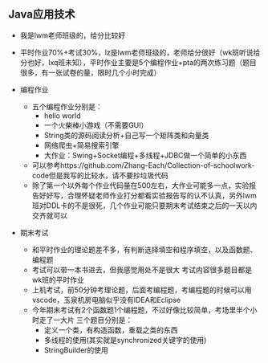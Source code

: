 ## Java应用技术

- 我是lwm老师班级的，给分比较好

- 平时作业70%+考试30%，lz是lwm老师班级的，老师给分很好（wk班听说给分也好，lxq班未知），平时作业主要是5个编程作业+pta的两次练习题（题目很多，有一张试卷的量，限时几个小时完成） 

- 编程作业
  - 五个编程作业分别是： 
    - hello world 
    - 一个火柴棒小游戏（不需要GUI） 
    - String类的源码阅读分析+自己写一个矩阵类和向量类 
    - 网络爬虫+简易搜索引擎 
    - 大作业：Swing+Socket编程+多线程+JDBC做一个简单的小东西
  - 可以参考https://github.com/Zhang-Each/Collection-of-schoolwork-code但是我写的比较水，请不要抄垃圾代码
  - 除了第一个以外每个作业代码量在500左右，大作业可能多一点，实验报告好好写，合理怀疑老师作业打分都看实验报告写的认不认真，另外lwm班对DDL卡的不是很死，几个作业可能只要期末考试结束之后的一天以内交齐就可以
- 期末考试
  - 和平时作业的理论题差不多，有判断选择填空和程序填空，以及函数题、编程题 
  - 考试可以带一本书进去，但我感觉用处不是很大 考试内容很多题目都是wk班的平时作业 
  - 上机考试，前50分钟考理论题，后面考编程题，考编程题的时候可以用vscode，玉泉机房电脑似乎没有IDEA和Eclipse 
  - 今年期末考试有2个函数题1个编程题，不过好像比较简单，考场里半个小时走了一大片 三个题目分别是： 
    - 定义一个类，有构造函数，重载之类的东西 
    - 多线程的使用(其实就是synchronized关键字的使用)
    - StringBuilder的使用